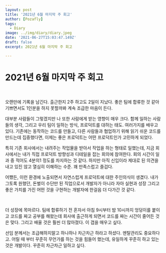 ```yaml
---
layout: post
title: '2021년 6월 마지막 주 회고'
author: [Pozafly]
tags:
  - Diary
image: ../img/diary/diary.jpeg
date: '2021-06-27T15:03:47.149Z'
draft: false
excerpt: 2021년 6월 마지막 주 회고

---
```




# 2021년 6월 마지막 주 회고

<br/>

오랜만에 기록을 남긴다. 출근한지 2주 하고도 2일이 지났다. 좋은 팀에 합류한 것 같아 기쁘면서도 1인분을 하지 못할까봐 계속 조급한 마음이 든다.

대부분 사람들이 그렇겠지만 나 또한 사람에게 받는 영향이 매우 크다. 함께 일하는 사람들의 생각, 그리고 우리 팀이 일하는 방식, 프로덕트를 대하는 태도. 여러가지를 배우고 있다. 기존에는 동작하는 코드를 만들고, 다른 사람들과 협업하기 위해 읽기 쉬운 코드를 만드는데 집중했다면, 이제는 좋은 프로덕트는 어떤 프로덕트인가 고민하게 되었다.

특히 기존 회사에서는 내려주는 작업물을 받아서 작업을 하는 형태로 일했는데, 지금 회사에서는 내가 직접 프로덕트 방향성과 디테일을 잡는 회의에 참여한다. 회의 시간이 일과 중 적어도 4분의1 정도를 차지하는 것 같다. 하지만 아직 신입이라 제대로 된 의견을 내고 있진 않고 열심히 이해하는 수준. 꽤 만족스럽고 즐겁다.

어쨌든, 이런 환경에 노출되면서 자연스럽게 프로덕트에 대한 주인의식이 생겼다. 내가 그토록 원했던, 돈벌이 수단만 된 직업으로서 개발자가 아니라 자아 실현과 성장 그리고 좋은 가치를 가진 어떤 것을 구현하는 개발자에 한걸음 더 다가간 것 같다.

<br/>

더 성장에 목마르다. 팀에 합류하기 전 혼자서 아침 9시부터 밤 10시까지 엉덩이를 붙이고 코드를 짜고 공부를 해왔는데 회사에 출근하게 되면서 코드를 짜는 시간이 줄어든 것은 맞다. 그리고 배울 것은 훨씬 더 많아졌다. 이 갭을 매우고 싶다.

선임 분께서는 조급해하지말고 하나하나 차근차근 하라고 하셨다. 멘탈관리도 중요하다고. 어릴 때 부터 꾸준히 무언가를 하는 것을 힘들어 했는데, 유일하게 꾸준히 하고 있는 것은 개발이다. 꾸준히 차근차근 일하고 싶다.
